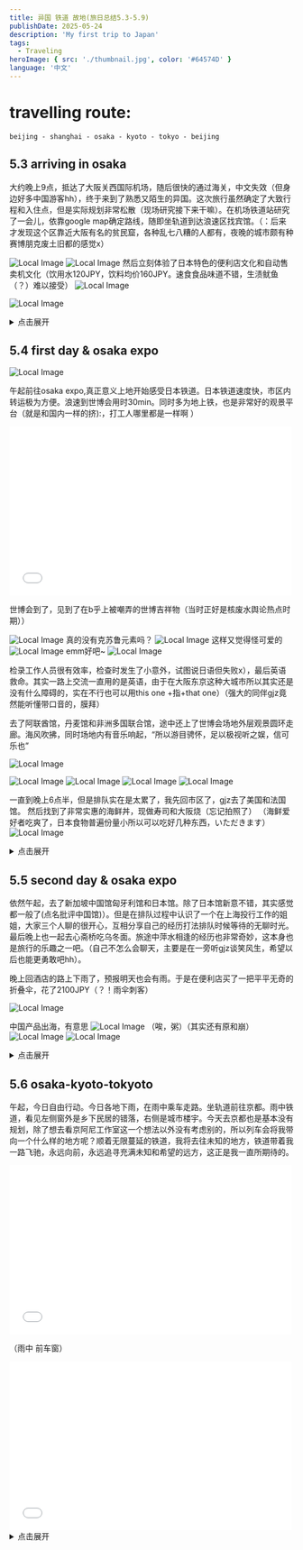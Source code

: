 ```yaml
---
title: 异国 铁道 故地(旅日总结5.3-5.9)
publishDate: 2025-05-24
description: 'My first trip to Japan'
tags:
  - Traveling
heroImage: { src: './thumbnail.jpg', color: '#64574D' }
language: '中文'
---
```

# travelling route: 
    beijing - shanghai - osaka - kyoto - tokyo - beijing

## 5.3 arriving in osaka

大约晚上9点，抵达了大阪关西国际机场，随后很快的通过海关，中文失效（但身边好多中国游客hh），终于来到了熟悉又陌生的异国。这次旅行虽然确定了大致行程和入住点，但是实际规划非常松散（现场研究接下来干嘛）。在机场铁道站研究了一会儿，依靠google map确定路线，随即坐轨道到达浪速区找宾馆。（：后来才发现这个区靠近大阪有名的贫民窟，各种乱七八糟的人都有，夜晚的城市颇有种赛博朋克废土旧都的感觉x）



![Local Image](src/assets/jpphotos/IMG_20250504_214524.jpg "没别的照片了）")
![Local Image](src/assets/jpphotos/IMG_20250505_233952.jpg "经常可见街宿者")
然后立刻体验了日本特色的便利店文化和自动售卖机文化（饮用水120JPY，饮料均价160JPY。速食食品味道不错，生渍鱿鱼（？）难以接受）
![Local Image](src/assets/jpphotos/IMG_20250504_003613.jpg "生渍鱿鱼")

![Local Image](src/assets/jpphotos/IMG_20250503_232044.jpg "铁道之关西airport")

<details><summary>点击展开</summary>然后晚上还在赶ai引论作业</details>

## 5.4 first day & osaka expo 

![Local Image](src/assets/jpphotos/IMG_20250504_101541.jpg "japan典型居民区风格")

午起前往osaka expo,真正意义上地开始感受日本铁道。日本铁道速度快，市区内转运极为方便。浪速到世博会用时30min。同时多为地上铁，也是非常好的观景平台（就是和国内一样的挤):，打工人哪里都是一样啊 ）

<iframe src="//player.bilibili.com/player.html?isOutside=true&aid=114562296710729&bvid=BV1j6jbziEHr&cid=30126902874&p=1" scrolling="no" border="0" frameborder="no" framespacing="0" allowfullscreen="true" width="500" height="300"></iframe>

世博会到了，见到了在b乎上被嘲弄的世博吉祥物（当时正好是核废水舆论热点时期））

![Local Image](src/assets/IMG_20250504_114750.jpg "大阪世博会")
真的没有克苏鲁元素吗？
![Local Image](src/assets/IMG_20250504_120358.jpg "真的没有克苏鲁元素吗？")
这样又觉得怪可爱的
![Local Image](src/assets/IMG_20250504_163858.jpg "这样又觉得怪可爱的")
emm好吧~
![Local Image](src/assets/IMG_20250504_144347.jpg "emm好吧~")

检录工作人员很有效率，检查时发生了小意外，试图说日语但失败x），最后英语救命。其实一路上交流一直用的是英语，由于在大阪东京这种大城市所以其实还是没有什么障碍的，实在不行也可以用this one +指+that one）（强大的同伴gjz竟然能听懂带口音的，膜拜）

去了阿联酋馆，丹麦馆和非洲多国联合馆，途中还上了世博会场地外层观景圆环走廊。海风吹拂，同时场地内有音乐响起，“所以游目骋怀，足以极视听之娱，信可乐也”

![Local Image](src/assets/IMG_20250504_121858.jpg "阿联酋馆")

![Local Image](src/assets/IMG_20250504_134713.jpg "丹麦馆植物魔法")
![Local Image](src/assets/IMG_20250504_152036.jpg "大叔cos博尔特")
![Local Image](src/assets/IMG_20250504_143124.jpg "远眺1")
![Local Image](src/assets/IMG_20250504_142600.jpg "远眺2")

一直到晚上6点半，但是排队实在是太累了，我先回市区了，gjz去了美国和法国馆。
然后找到了非常实惠的海鲜丼，现做寿司和大阪烧（忘记拍照了）
（海鲜爱好者吃爽了，日本食物普遍份量小所以可以吃好几种东西，いただきます）
![Local Image](src/assets/IMG_20250504_191838.jpg "海鲜丼")

<details><summary>点击展开</summary>然后晚上依然在赶ai引论作业</details>

## 5.5 second day & osaka expo

依然午起，去了新加坡中国馆匈牙利馆和日本馆。除了日本馆新意不错，其实感觉都一般了(点名批评中国馆)）。但是在排队过程中认识了一个在上海投行工作的姐姐，大家三个人聊的很开心，互相分享自己的经历打法排队时候等待的无聊时光。最后晚上也一起去心斋桥吃乌冬面。旅途中萍水相逢的经历也非常奇妙，这本身也是旅行的乐趣之一吧。（自己不怎么会聊天，主要是在一旁听gjz谈笑风生，希望以后也能更勇敢吧hh）。

晚上回酒店的路上下雨了，预报明天也会有雨。于是在便利店买了一把平平无奇的折叠伞，花了2100JPY（？！雨伞刺客）


![Local Image](src/assets/IMG_20250505_222647.jpg "乌冬面")

中国产品出海，有意思
![Local Image](src/assets/IMG_20250505_210938.jpg "BYD")
（唉，粥）（其实还有原和崩）
![Local Image](src/assets/IMG_20250506_122503.jpg "粥")
![Local Image](src/assets/IMG_20250507_161627.jpg "好像是崩？")

<details><summary>点击展开</summary>ai引论作业不想调参了，交了完事</details>

## 5.6 osaka-kyoto-tokyoto
午起，今日自由行动。今日各地下雨，在雨中乘车走路。坐轨道前往京都。雨中铁道，看见左侧窗外是乡下民居的错落，右侧是城市楼宇。今天去京都也是基本没有规划，除了想去看京阿尼工作室这一个想法以外没有考虑别的，所以列车会将我带向一个什么样的地方呢？顺着无限蔓延的铁道，我将去往未知的地方，铁道带着我一路飞驰，永远向前，永远追寻充满未知和希望的远方，这正是我一直所期待的。

<iframe src="//player.bilibili.com/player.html?isOutside=true&aid=114562699363927&bvid=BV12zjtz7ENm&cid=30128541159&p=1" scrolling="no" border="0" frameborder="no" framespacing="0" allowfullscreen="true" width="500" height="300"></iframe>

（雨中 前车窗）

<iframe src="//player.bilibili.com/player.html?isOutside=true&aid=114562397373990&bvid=BV18GjbzREJJ&cid=30127293995&p=1" scrolling="no" border="0" frameborder="no" framespacing="0" allowfullscreen="true" width="500" height="300"></iframe>









<details><summary>点击展开</summary>（旅行一定记得多拍照亦或及时记录，否则就只能像这次一样只能对着寥寥无几的照片回忆到底干嘛了): ）</details>


  

